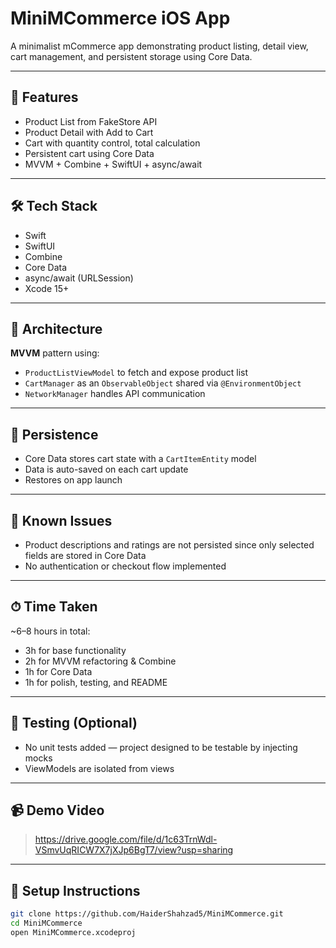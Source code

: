 # MiniMCommerce iOS App

A minimalist mCommerce app demonstrating product listing, detail view, cart management, and persistent storage using Core Data.

---

## 📲 Features

- Product List from FakeStore API
- Product Detail with Add to Cart
- Cart with quantity control, total calculation
- Persistent cart using Core Data
- MVVM + Combine + SwiftUI + async/await

---

## 🛠 Tech Stack

- Swift
- SwiftUI
- Combine
- Core Data
- async/await (URLSession)
- Xcode 15+

---

## 🧱 Architecture

**MVVM** pattern using:

- `ProductListViewModel` to fetch and expose product list
- `CartManager` as an `ObservableObject` shared via `@EnvironmentObject`
- `NetworkManager` handles API communication

---

## 🧪 Persistence

- Core Data stores cart state with a `CartItemEntity` model
- Data is auto-saved on each cart update
- Restores on app launch

---

## 🚧 Known Issues

- Product descriptions and ratings are not persisted since only selected fields are stored in Core Data
- No authentication or checkout flow implemented

---

## ⏱ Time Taken

~6–8 hours in total:
- 3h for base functionality
- 2h for MVVM refactoring & Combine
- 1h for Core Data
- 1h for polish, testing, and README

---

## 🧪 Testing (Optional)

- No unit tests added — project designed to be testable by injecting mocks
- ViewModels are isolated from views

---

## 📹 Demo Video

> https://drive.google.com/file/d/1c63TrnWdl-VSmvUqRICW7X7jXJp6BgT7/view?usp=sharing

---

## 🧩 Setup Instructions

```bash
git clone https://github.com/HaiderShahzad5/MiniMCommerce.git
cd MiniMCommerce
open MiniMCommerce.xcodeproj
